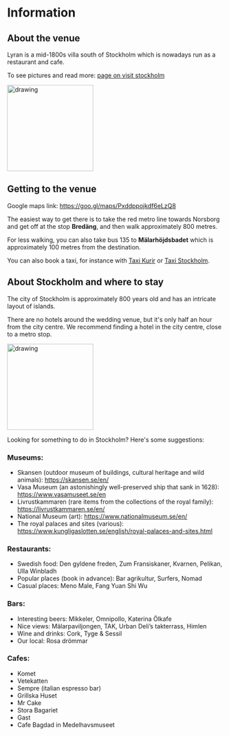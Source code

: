 # Information

## About the venue

Lyran is a mid-1800s villa south of Stockholm which is nowadays run as a restaurant and cafe.

To see pictures and read more: [page on visit stockholm](https://www.visitstockholm.com/o/konditori-lyran/)

<img src="https://www.visitstockholm.com/media/images/lyran_oredigerad.width-1280.jpg" alt="drawing" style="height:200px"/>


## Getting to the venue

Google maps link: https://goo.gl/maps/Pxddppojkdf6eLzQ8

The easiest way to get there is to take the red metro line towards Norsborg and get off at the stop **Bredäng**, and then walk approximately 800 metres.

For less walking, you can also take bus 135 to **Mälarhöjdsbadet** which is approximately 100 metres from the destination.

You can also book a taxi, for instance with [Taxi Kurir](https://boka.taxikurir.se/en/) or [Taxi Stockholm](https://www.taxistockholm.se/en/).

## About Stockholm and where to stay

The city of Stockholm is approximately 800 years old and has an intricate layout of islands.

There are no hotels around the wedding venue, but it's only half an hour from the city centre. We recommend finding a hotel in the city centre, close to a metro stop.

<img src="https://github.com/xlsrln/wedd/blob/main/stockholm-city-center.png?raw=true" alt="drawing" style="height:200px"/>


Looking for something to do in Stockholm? Here's some suggestions:

### Museums:
- Skansen (outdoor museum of buildings, cultural heritage and wild animals): https://skansen.se/en/ 
- Vasa Museum (an astonishingly well-preserved ship that sank in 1628): https://www.vasamuseet.se/en
- Livrustkammaren (rare items from the collections of the royal family): https://livrustkammaren.se/en/
- National Museum (art): https://www.nationalmuseum.se/en/
- The royal palaces and sites (various): https://www.kungligaslotten.se/english/royal-palaces-and-sites.html


### Restaurants:

- Swedish food: Den gyldene freden, Zum Fransiskaner, Kvarnen, Pelikan, Ulla Winbladh
- Popular places (book in advance): Bar agrikultur, Surfers, Nomad
- Casual places: Meno Male, Fang Yuan Shi Wu

### Bars:

- Interesting beers: Mikkeler, Omnipollo, Katerina Ölkafe
- Nice views: Mälarpaviljongen, TAK, Urban Deli’s takterrass, Himlen
- Wine and drinks: Cork, Tyge & Sessil
- Our local: Rosa drömmar

### Cafes:

- Komet
- Vetekatten
- Sempre (italian espresso bar)
- Grillska Huset
- Mr Cake
- Stora Bagariet
- Gast
- Cafe Bagdad in Medelhavsmuseet
